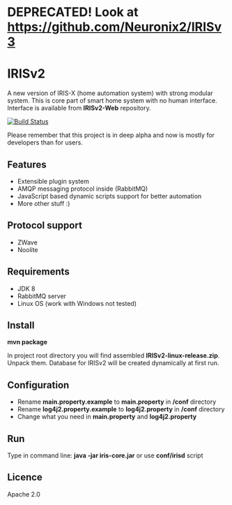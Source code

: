 # DEPRECATED! Look at https://github.com/Neuronix2/IRISv3

# IRISv2

A new version of IRIS-X (home automation system) with strong modular system.
This is core part of smart home system with no human interface.
Interface is available from **IRISv2-Web** repository.

[![Build Status](https://travis-ci.org/Neuronix2/IRISv2.png?branch=master)](https://travis-ci.org/Neuronix2/IRISv2)

Please remember that this project is in deep alpha and now is mostly for developers than for users.

## Features

* Extensible plugin system
* AMQP messaging protocol inside (RabbitMQ)
* JavaScript based dynamic scripts support for better automation
* More other stuff :)

## Protocol support

* ZWave
* Noolite

## Requirements

* JDK 8
* RabbitMQ server
* Linux OS (work with Windows not tested)

## Install

**mvn package**

In project root directory you will find assembled **IRISv2-linux-release.zip**. Unpack them.
Database for IRISv2 will be created dynamically at first run.

## Configuration

* Rename **main.property.example** to **main.property** in **/conf** directory
* Rename **log4j2.property.example** to **log4j2.property** in **/conf** directory
* Change what you need in **main.property** and **log4j2.property**

## Run

Type in command line: **java -jar iris-core.jar** or use **conf/irisd** script

## Licence

Apache 2.0

